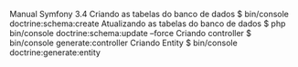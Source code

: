 Manual Symfony 3.4
Criando as tabelas do banco de dados
$ bin/console doctrine:schema:create
Atualizando as tabelas do banco de dados
$ php bin/console doctrine:schema:update –force
Criando controller
$ bin/console generate:controller
Criando Entity
$ bin/console doctrine:generate:entity

